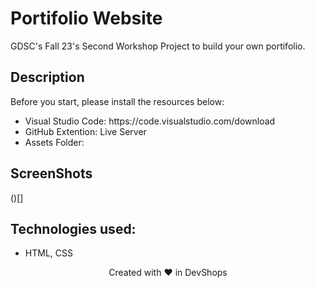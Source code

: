 # Portifolio Website
GDSC's Fall 23's Second Workshop Project to build your own portifolio.

## Description
Before you start, please install the resources below: <br>
<ul>
  <li>Visual Studio Code: https://code.visualstudio.com/download</li>
  <li>GitHub Extention: Live Server</li>
  <li>Assets Folder:</li>
</ul>

## ScreenShots
()[]

## Technologies used:
- HTML, CSS

<p align=center>
Created with ❤️ in DevShops
</p>
